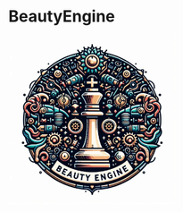 # BeautyEngine
<img src="https://github.com/MasterHope/BeautyEngine/blob/main/Designer.jpeg?raw=true" alt="Logo generated by AI" width="300" height="300"/>
